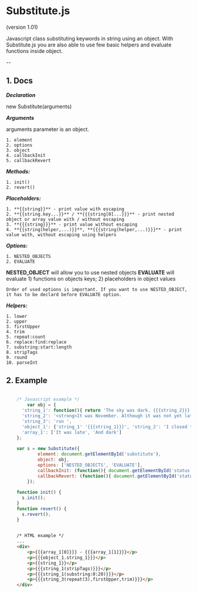 # Substitute.js
(version 1.01)

Javascript class substituting keywords in string using an object. With Substitute.js you are also able to use few basic helpers and evaluate functions inside object.

--

## 1. Docs

___Declaration___

new Substitute(arguments)

___Arguments___

arguments parameter is an object.

	1. element
	2. options
	3. object
	4. callbackInit
	5. callbackRevert

___Methods:___

	1. init()
	2. revert()

___Placeholders:___

	1. **{{string}}** - print value with escaping
	2. **{{string.key...}}** / **{{{string[0]...}}}** - print nested object or array value with / without escaping
	3. **{{{string}}}** - print value without escaping
	4. **{{string(helper,...)}}**, **{{{string(helper,...)}}}** - print value with, without escaping using helpers

___Options:___

	1. NESTED_OBJECTS
	2. EVALUATE

  **NESTED_OBJECT** will allow you to use nested objects
	**EVALUATE** will evaluate 1) functions on objects keys; 2) placeholders in object values 
	
	Order of used options is important. If you want to use NESTED_OBJECT, it has to be declard before EVALUATE option.

___Helpers:___

	1. lower
	2. upper
	3. firstUpper
	4. trim
	5. repeat:count
	6. replace:find:replace
	7. substring:start:length
	8. stripTags
	9. round
	10. parseInt
  
## 2. Example

``` js
    
    /* Javascript example */
		var obj = {
      'string_1': function(){ return 'The sky was dark. {{{string_2}}}'; },
      'string_2': '<strong>It was November. Although it was not yet late.</strong>',
      'string_3': 'run ',
      'object_1': {'string_1' '{{{string_1}}}', 'string_2': 'I closed the door and put the shop'},
      'array_1': ['It was late', 'And dark']
    };
    
    var s = new Substitute({
			element: document.getElementById('substitute'),
			object: obj,
			options: ['NESTED_OBJECTS', 'EVALUATE'],
			callbackInit: (function(){ document.getElementById('status').className = 'replaced'; }),
			callbackRevert: (function(){ document.getElementById('status').className = 'reverted'; }),
		});
    
    function init() {
      s.init();
    }
    function revert() {
      s.revert();
    }

``` 

``` html
	
	/* HTML example */
	...
	<div>
		<p>{{{array_1[0]}}} - {{{array_1[1]}}}</p>
		<p>{{{object_1.string_1}}}</p>
		<p>{{string_1}}</p>
		<p>{{{string_1(stripTags)}}}</p>
		<p>{{{string_1(substring:0:20)}}}</p>
		<p>{{{string_3(repeat(3),firstUpper,trim)}}}</p>
	</div>
	
```   